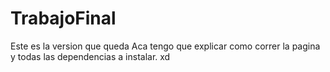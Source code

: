 # TrabajoFinal
Este es la version que queda
Aca tengo que explicar como correr la pagina y todas las dependencias a instalar.
xd 
